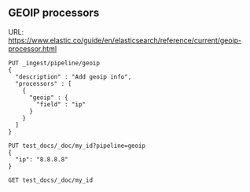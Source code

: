 ## GEOIP processors

URL: https://www.elastic.co/guide/en/elasticsearch/reference/current/geoip-processor.html
```
PUT _ingest/pipeline/geoip
{
  "description" : "Add geoip info",
  "processors" : [
    {
      "geoip" : {
        "field" : "ip"
      }
    }
  ]
}

PUT test_docs/_doc/my_id?pipeline=geoip
{
  "ip": "8.8.8.8"
}

GET test_docs/_doc/my_id
```
